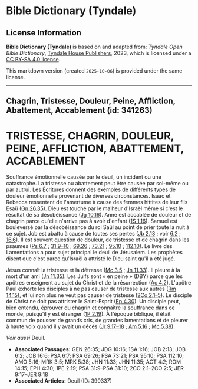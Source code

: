 # Bible Dictionary (Tyndale)

## License Information

**Bible Dictionary (Tyndale)** is based on and adapted from: _Tyndale Open Bible Dictionary_, [Tyndale House Publishers](https://tyndaleopenresources.com/), 2023, which is licensed under a [CC BY-SA 4.0 license](https://creativecommons.org/licenses/by-sa/4.0/legalcode.en).

This markdown version (created `2025-10-06`) is provided under the same license.



--------------------------------

## Chagrin, Tristesse, Douleur, Peine, Affliction, Abattement, Accablement (id: 341263)

TRISTESSE, CHAGRIN, DOULEUR, PEINE, AFFLICTION, ABATTEMENT, ACCABLEMENT
=======================================================================

Souffrance émotionnelle causée par le deuil, un incident ou une catastrophe. La tristesse ou abattement peut être causée par soi\-même ou par autrui. Les Écritures donnent des exemples de différents types de douleur émotionnelle provenant de diverses circonstances. Isaac et Rebecca ressentent de l'amertume à cause des femmes hittites de leur fils Ésaü ([Gn 26\.35](https://ref.ly/Gen26:35)). Dieu est touché par le malheur d'Israël même si c'est le résultat de sa désobéissance ([Jg 10\.16](https://ref.ly/Judg10:16)). Anne est accablée de douleur et de chagrin parce qu'elle n'arrive pas à avoir d'enfant ([1S 1\.16](https://ref.ly/1Sam1:16)). Samuel est bouleversé par la désobéissance du roi Saül au point de prier toute la nuit à ce sujet. Job est abattu à cause de toutes ses pertes ([Jb 2\.13](https://ref.ly/Job2:13) ; voir [6\.2](https://ref.ly/Job6:2) ; [16\.6](https://ref.ly/Job16:6)). Il est souvent question de douleur, de tristesse et de chagrin dans les psaumes ([Ps 6\.7](https://ref.ly/Ps6:7) ; [31\.9–10](https://ref.ly/Ps31:9-Ps31:10) ; [69\.26](https://ref.ly/Ps69:26) ; [73\.21](https://ref.ly/Ps73:21) ; [95\.10](https://ref.ly/Ps95:10) ; [112\.10](https://ref.ly/Ps112:10)). Le livre des Lamentations a pour sujet principal le deuil de Jérusalem. Les prophètes disent que c'est parce qu'Israël a attristé le Dieu saint qu'il a été jugé.

Jésus connaît la tristesse et la détresse ([Mc 3\.5](https://ref.ly/Mark3:5) ; [Jn 11\.33](https://ref.ly/John11:33)). Il pleure à la mort d'un ami ([Jn 11\.35](https://ref.ly/John11:35)). Les Juifs sont « en peine » (DBY) parce que les apôtres enseignent au sujet du Christ et de la résurrection ([Ac 4\.2](https://ref.ly/Acts4:2)). L'apôtre Paul exhorte les disciples à ne pas causer de tristesse aux autres ([Rm 14\.15](https://ref.ly/Rom14:15)), et lui non plus ne veut pas causer de tristesse ([2Co 2\.1–5](https://ref.ly/2Cor2:1-2Cor2:5)). Le disciple de Christ ne doit pas attrister le Saint\-Esprit ([Ep 4\.30](https://ref.ly/Eph4:30)). Un disciple peut, bien entendu, éprouver du chagrin et connaître la souffrance dans ce monde, puisqu'il y est étranger ([1P 2\.19](https://ref.ly/1Pet2:19)). À l'époque biblique, il était commun de pousser de grands cris, de grandes lamentations et de pleurer à haute voix quand il y avait un décès ([Jr 9\.17–18](https://ref.ly/Jer9:17-Jer9:18) ; [Am 5\.16](https://ref.ly/Amos5:16) ; [Mc 5\.38](https://ref.ly/Mark5:38)).

*Voir aussi* Deuil.

* **Associated Passages:** GEN 26:35; JDG 10:16; 1SA 1:16; JOB 2:13; JOB 6:2; JOB 16:6; PSA 6:7; PSA 69:26; PSA 73:21; PSA 95:10; PSA 112:10; AMO 5:16; MRK 3:5; MRK 5:38; JHN 11:33; JHN 11:35; ACT 4:2; ROM 14:15; EPH 4:30; 1PE 2:19; PSA 31:9–PSA 31:10; 2CO 2:1–2CO 2:5; JER 9:17–JER 9:18
* **Associated Articles:** Deuil (ID: 390337)

